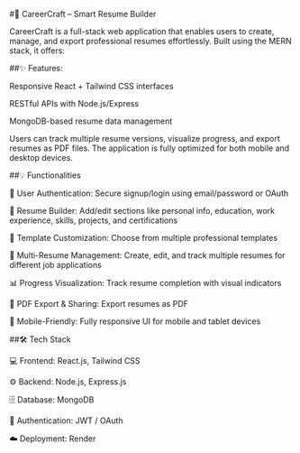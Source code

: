 #🚀 CareerCraft – Smart Resume Builder

CareerCraft is a full-stack web application that enables users to create, manage, and export professional resumes effortlessly. Built using the MERN stack, it offers:

##✨ Features:

Responsive React + Tailwind CSS interfaces

RESTful APIs with Node.js/Express

MongoDB-based resume data management

Users can track multiple resume versions, visualize progress, and export resumes as PDF files. The application is fully optimized for both mobile and desktop devices.

##💡 Functionalities

🔐 User Authentication: Secure signup/login using email/password or OAuth

📝 Resume Builder: Add/edit sections like personal info, education, work experience, skills, projects, and certifications

🎨 Template Customization: Choose from multiple professional templates

📂 Multi-Resume Management: Create, edit, and track multiple resumes for different job applications

📊 Progress Visualization: Track resume completion with visual indicators

📄 PDF Export & Sharing: Export resumes as PDF

📱 Mobile-Friendly: Fully responsive UI for mobile and tablet devices

##🛠 Tech Stack

💻 Frontend: React.js, Tailwind CSS

⚙️ Backend: Node.js, Express.js

🗄 Database: MongoDB

🔑 Authentication: JWT / OAuth

☁️ Deployment: Render
